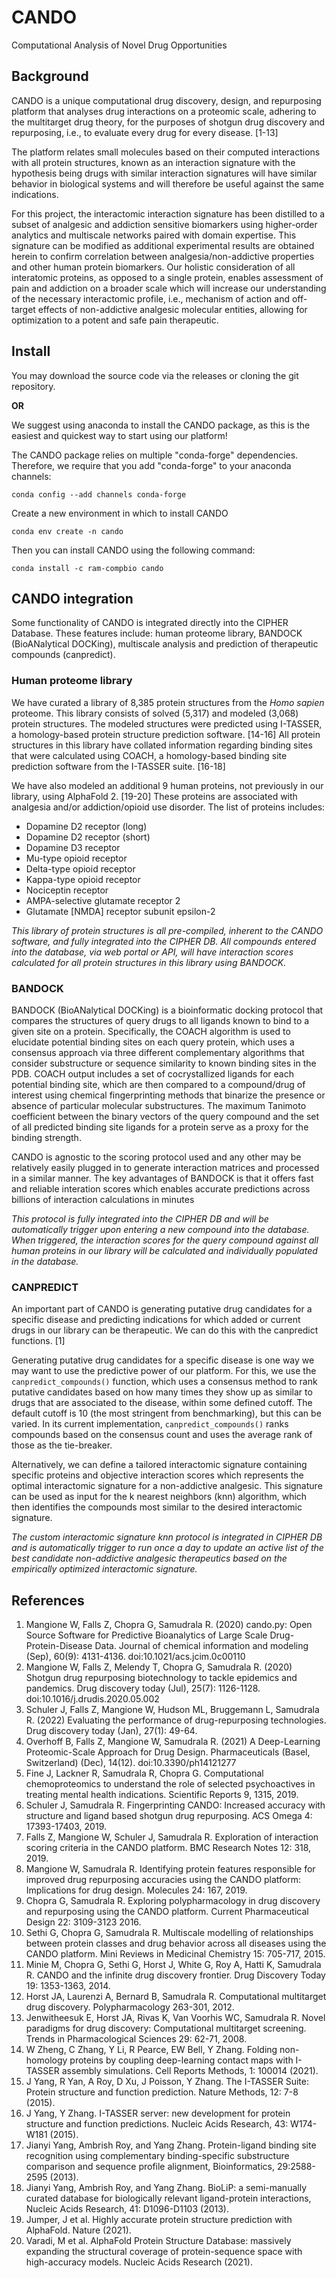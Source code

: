 # CANDO
Computational Analysis of Novel Drug Opportunities

## Background

CANDO is a unique computational drug discovery, design, and repurposing platform
that analyses drug interactions on a proteomic scale, adhering to the multitarget drug theory,
for the purposes of shotgun drug discovery and repurposing, i.e., to evaluate every drug 
for every disease. [1-13]

The platform relates small molecules based on their computed interactions with all protein 
structures, known as an interaction signature with the hypothesis being
drugs with similar interaction signatures will have similar behavior 
in biological systems and will therefore be useful against the same indications.

For this project, the interactomic interaction signature has been distilled 
to a subset of analgesic and addiction sensitive biomarkers using higher-order analytics 
and multiscale networks paired with domain expertise. This signature can be modified 
as additional experimental results are obtained herein to confirm correlation between 
analgesia/non-addictive properties and other human protein biomarkers. Our holistic consideration of 
all interatomic proteins, as opposed to a single protein, enables assessment of pain and 
addiction on a broader scale which will increase our understanding of the necessary 
interactomic profile, i.e., mechanism of action and off-target effects of non-addictive 
analgesic molecular entities, allowing for optimization to a potent and safe pain therapeutic.

## Install

You may download the source code via the releases or cloning the git repository.

**OR**

We suggest using anaconda to install the CANDO package, as this is the easiest 
and quickest way to start using our platform! 

The CANDO package relies on multiple "conda-forge" dependencies. Therefore, 
we require that you add "conda-forge" to your anaconda channels: 

`conda config --add channels conda-forge`

Create a new environment in which to install CANDO

`conda env create -n cando`

Then you can install CANDO using the following command:

`conda install -c ram-compbio cando`

## CANDO integration

Some functionality of CANDO is integrated directly into the CIPHER Database.
These features include: human proteome library, BANDOCK (BioANalytical DOCKing),
multiscale analysis and prediction of therapeutic compounds (canpredict).

### Human proteome library

We have curated a library of 8,385 protein structures from the *Homo sapien* proteome. 
This library consists of solved (5,317) and modeled (3,068) protein structures. The modeled 
structures were predicted using I-TASSER, a homology-based protein structure prediction software. [14-16]
All protein structures in this library have collated information regarding binding sites that 
were calculated using COACH, a homology-based binding site prediction software from the I-TASSER suite. [16-18]

We have also modeled an additional 9 human proteins, not previously in our library, using AlphaFold 2. [19-20] 
These proteins are associated with analgesia and/or addiction/opioid use disorder. 
The list of proteins includes:
- Dopamine D2 receptor (long)
- Dopamine D2 receptor (short)
- Dopamine D3 receptor
- Mu-type opioid receptor
- Delta-type opioid receptor
- Kappa-type opioid receptor
- Nociceptin receptor
- AMPA-selective glutamate receptor 2
- Glutamate [NMDA] receptor subunit epsilon-2

*This library of protein structures is all pre-compiled, inherent to the CANDO software, and fully 
integrated into the CIPHER DB. All compounds entered into the database, via web portal or API, will have 
interaction scores calculated for all protein structures in this library using BANDOCK.*

### BANDOCK

BANDOCK (BioANalytical DOCKing) is a bioinformatic docking protocol that compares the structures of query 
drugs to all ligands known to bind to a given site on a protein. Specifically, the COACH algorithm is used 
to elucidate potential binding sites on each query protein, which uses a consensus approach via three 
different complementary algorithms that consider substructure or sequence similarity to known binding sites 
in the PDB. COACH output includes a set of cocrystallized ligands for each potential binding site, which 
are then compared to a compound/drug of interest using chemical fingerprinting methods that binarize the 
presence or absence of particular molecular substructures. The maximum Tanimoto coefficient between the 
binary vectors of the query compound and the set of all predicted binding site ligands for a protein serve 
as a proxy for the binding strength.

CANDO is agnostic to the scoring protocol used and any other may be relatively easily plugged 
in to generate interaction matrices and processed in a similar manner. The key advantages of 
BANDOCK is that it offers fast and reliable interation scores
which enables accurate predictions across billions of interaction calculations in minutes

*This protocol is fully integrated into the CIPHER DB and will be automatically trigger upon entering a new 
compound into the database. When triggered, the interaction scores for the query compound against all human 
proteins in our library will be calculated and individually populated in the database.*

### CANPREDICT

An important part of CANDO is generating putative drug candidates for a specific disease and predicting 
indications for which added or current drugs in our library can be therapeutic. We can do this with the 
canpredict functions. [1]

Generating putative drug candidates for a specific disease is one way we may want to use the predictive 
power of our platform. For this, we use the `canpredict_compounds()` function, which uses a consensus 
method to rank putative candidates based on how many times they show up as similar to drugs that are associated 
to the disease, within some defined cutoff. The default cutoff is 10 (the most stringent from benchmarking), 
but this can be varied. In its current implementation, `canpredict_compounds()` ranks compounds based on the 
consensus count and uses the average rank of those as the tie-breaker.

Alternatively, we can define a tailored interactomic signature containing specific proteins and objective 
interaction scores which represents the optimal interactomic signature for a non-addictive analgesic. 
This signature can be used as input for the k nearest neighbors (knn) algorithm, which then identifies the 
compounds most similar to the desired interactomic signature.

*The custom interactomic signature knn protocol is integrated in CIPHER DB and is automatically trigger to run 
once a day to update an active list of the best candidate non-addictive analgesic therapeutics based on the 
empirically optimized interactomic signature.*

## References
1. Mangione W, Falls Z, Chopra G, Samudrala R. (2020) cando.py: Open Source Software for Predictive Bioanalytics of Large Scale Drug-Protein-Disease Data. Journal of chemical information and modeling (Sep), 60(9): 4131-4136. doi:10.1021/acs.jcim.0c00110
2. Mangione W, Falls Z, Melendy T, Chopra G, Samudrala R. (2020) Shotgun drug repurposing biotechnology to tackle epidemics and pandemics. Drug discovery today (Jul), 25(7): 1126-1128. doi:10.1016/j.drudis.2020.05.002
3. Schuler J, Falls Z, Mangione W, Hudson ML, Bruggemann L, Samudrala R. (2022) Evaluating the performance of drug-repurposing technologies. Drug discovery today (Jan), 27(1): 49-64.
4. Overhoff B, Falls Z, Mangione W, Samudrala R. (2021) A Deep-Learning Proteomic-Scale Approach for Drug Design. Pharmaceuticals (Basel, Switzerland) (Dec), 14(12). doi:10.3390/ph14121277
5. Fine J, Lackner R, Samudrala R, Chopra G. Computational chemoproteomics to understand the role of selected psychoactives in treating mental health indications. Scientific Reports 9, 1315, 2019.
6. Schuler J, Samudrala R. Fingerprinting CANDO: Increased accuracy with structure and ligand based shotgun drug repurposing. ACS Omega 4: 17393-17403, 2019.
7. Falls Z, Mangione W, Schuler J, Samudrala R. Exploration of interaction scoring criteria in the CANDO platform. BMC Research Notes 12: 318, 2019.
8. Mangione W, Samudrala R. Identifying protein features responsible for improved drug repurposing accuracies using the CANDO platform: Implications for drug design. Molecules 24: 167, 2019.
9. Chopra G, Samudrala R. Exploring polypharmacology in drug discovery and repurposing using the CANDO platform. Current Pharmaceutical Design 22: 3109-3123 2016.
10. Sethi G, Chopra G, Samudrala R. Multiscale modelling of relationships between protein classes and drug behavior across all diseases using the CANDO platform. Mini Reviews in Medicinal Chemistry 15: 705-717, 2015.
11. Minie M, Chopra G, Sethi G, Horst J, White G, Roy A, Hatti K, Samudrala R. CANDO and the infinite drug discovery frontier. Drug Discovery Today 19: 1353-1363, 2014.
12. Horst JA, Laurenzi A, Bernard B, Samudrala R. Computational multitarget drug discovery. Polypharmacology 263-301, 2012.
13. Jenwitheesuk E, Horst JA, Rivas K, Van Voorhis WC, Samudrala R. Novel paradigms for drug discovery: Computational multitarget screening. Trends in Pharmacological Sciences 29: 62-71, 2008.
14. W Zheng, C Zhang, Y Li, R Pearce, EW Bell, Y Zhang. Folding non-homology proteins by coupling deep-learning contact maps with I-TASSER assembly simulations. Cell Reports Methods, 1: 100014 (2021).
15. J Yang, R Yan, A Roy, D Xu, J Poisson, Y Zhang. The I-TASSER Suite: Protein structure and function prediction. Nature Methods, 12: 7-8 (2015).
16. J Yang, Y Zhang. I-TASSER server: new development for protein structure and function predictions. Nucleic Acids Research, 43: W174-W181 (2015).
17. Jianyi Yang, Ambrish Roy, and Yang Zhang. Protein-ligand binding site recognition using complementary binding-specific substructure comparison and sequence profile alignment, Bioinformatics, 29:2588-2595 (2013).
18. Jianyi Yang, Ambrish Roy, and Yang Zhang. BioLiP: a semi-manually curated database for biologically relevant ligand-protein interactions, Nucleic Acids Research, 41: D1096-D1103 (2013).
19. Jumper, J et al. Highly accurate protein structure prediction with AlphaFold. Nature (2021).
20. Varadi, M et al. AlphaFold Protein Structure Database: massively expanding the structural coverage of protein-sequence space with high-accuracy models. Nucleic Acids Research (2021).
